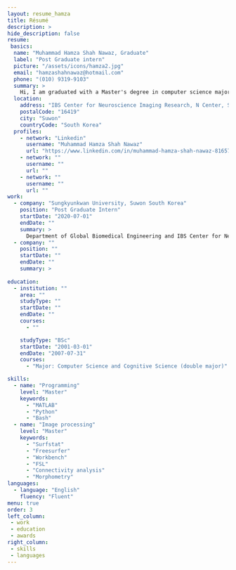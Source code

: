 ```yaml
---
layout: resume_hamza
title: Résumé
description: >
hide_description: false
resume:
 basics:
  name: "Muhammad Hamza Shah Nawaz, Graduate"
  label: "Post Graduate intern"
  picture: "/assets/icons/hamza2.jpg"
  email: "hamzashahnawaz@hotmail.com"
  phone: "(010) 9319-9103"
  summary: >
    Hi, I am graduated with a Master's degree in computer science majoring in image classification in Deep Learning. I have joined combine lab at Center for Neuroscience Imaging Research (CNIR) for post graduate internship in South Korea.
  location:
    address: "IBS Center for Neuroscience Imaging Research, N Center, Sungkyunkwan University, Seobu-ro 2066, Jangan-gu"
    postalCode: "16419"
    city: "Suwon"
    countryCode: "South Korea"
  profiles:
    - network: "Linkedin"
      username: "Muhammad Hamza Shah Nawaz"
      url: "https://www.linkedin.com/in/muhammad-hamza-shah-nawaz-81657660/"
    - network: ""
      username: ""
      url: ""
    - network: ""
      username: ""
      url: ""
work:
  - company: "Sungkyunkwan University, Suwon South Korea"
    position: "Post Graduate Intern"
    startDate: "2020-07-01"
    endDate: ""
    summary: >
      Department of Global Biomedical Engineering and IBS Center for Neuroscience Imaging Research
  - company: ""
    position: ""
    startDate: ""
    endDate: ""
    summary: >
      
education:
  - institution: ""
    area: ""
    studyType: ""
    startDate: ""
    endDate: ""
    courses:
      - ""

    studyType: "BSc"
    startDate: "2001-03-01"
    endDate: "2007-07-31"
    courses:
      - "Major: Computer Science and Cognitive Science (double major)"

skills:
  - name: "Programming"
    level: "Master"
    keywords:
      - "MATLAB"
      - "Python"
      - "Bash"
  - name: "Image processing"
    level: "Master"
    keywords:
      - "Surfstat"
      - "Freesurfer"
      - "Workbench"
      - "FSL"
      - "Connectivity analysis"
      - "Morphometry"
languages:
  - language: "English"
    fluency: "Fluent"
menu: true
order: 3
left_column:
 - work
 - education 
 - awards
right_column:
 - skills
 - languages
---
```

